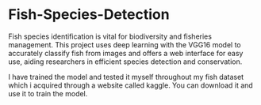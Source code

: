# Fish-Species-Detection
Fish species identification is vital for biodiversity and fisheries management. This project uses deep learning with the VGG16 model to accurately classify fish from images and offers a web interface for easy use, aiding researchers in efficient species detection and conservation.

I have trained the model and tested it myself throughout my fish dataset which i acquired through a website called kaggle.
You can download it and use it to train the model.
